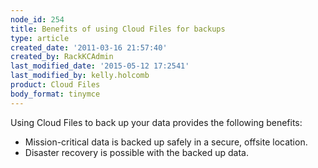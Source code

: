 ```yaml
---
node_id: 254
title: Benefits of using Cloud Files for backups
type: article
created_date: '2011-03-16 21:57:40'
created_by: RackKCAdmin
last_modified_date: '2015-05-12 17:2541'
last_modified_by: kelly.holcomb
product: Cloud Files
body_format: tinymce
---
```


Using Cloud Files to back up your data provides the following benefits:

-   Mission-critical data is backed up safely in a secure,
    offsite location.
-   Disaster recovery is possible with the backed up data.



